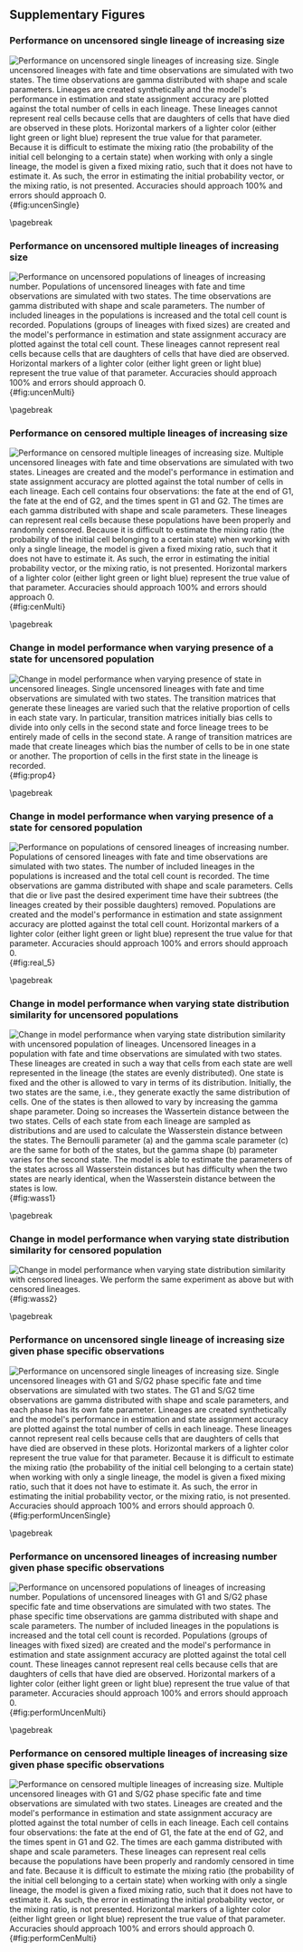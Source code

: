 ## Supplementary Figures

<!-- (Supp. Figure 1) -->
### Performance on uncensored single lineage of increasing size

![**Performance on uncensored single lineages of increasing size.** Single uncensored lineages with fate and time observations are simulated with two states. The time observations are gamma distributed with shape and scale parameters. Lineages are created synthetically and the model's performance in estimation and state assignment accuracy are plotted against the total number of cells in each lineage. These lineages cannot represent real cells because cells that are daughters of cells that have died are observed in these plots. Horizontal markers of a lighter color (either light green or light blue) represent the true value for that parameter. Because it is difficult to estimate the mixing ratio (the probability of the initial cell belonging to a certain state) when working with only a single lineage, the model is given a fixed mixing ratio, such that it does not have to estimate it. As such, the error in estimating the initial probability vector, or the mixing ratio, is not presented. Accuracies should approach 100% and errors should approach 0.](./output/figureS01.svg){#fig:uncenSingle}

\pagebreak

<!-- (Supp. Figure 2) -->
### Performance on uncensored multiple lineages of increasing size

![**Performance on uncensored populations of lineages of increasing number.** Populations of uncensored lineages with fate and time observations are simulated with two states. The time observations are gamma distributed with shape and scale parameters. The number of included lineages in the populations is increased and the total cell count is recorded. Populations (groups of lineages with fixed sizes) are created and the model's performance in estimation and state assignment accuracy are plotted against the total cell count. These lineages cannot represent real cells because cells that are daughters of cells that have died are observed. Horizontal markers of a lighter color (either light green or light blue) represent the true value of that parameter. Accuracies should approach 100% and errors should approach 0.](./output/figureS02.svg){#fig:uncenMulti}

\pagebreak

<!-- (Supp. Figure 3) -->
### Performance on censored multiple lineages of increasing size

![**Performance on censored multiple lineages of increasing size.** Multiple uncensored lineages with fate and time observations are simulated with two states. Lineages are created and the model's performance in estimation and state assignment accuracy are plotted against the total number of cells in each lineage. Each cell contains four observations: the fate at the end of G1, the fate at the end of G2, and the times spent in G1 and G2. The times are each gamma distributed with shape and scale parameters. These lineages can represent real cells because these populations have been properly and randomly censored. Because it is difficult to estimate the mixing ratio (the probability of the initial cell belonging to a certain state) when working with only a single lineage, the model is given a fixed mixing ratio, such that it does not have to estimate it. As such, the error in estimating the initial probability vector, or the mixing ratio, is not presented. Horizontal markers of a lighter color (either light green or light blue) represent the true value of that parameter. Accuracies should approach 100% and errors should approach 0.](./output/figureS03.svg){#fig:cenMulti}

\pagebreak

<!-- # (Supp. Figure 4) -->
### Change in model performance when varying presence of a state for uncensored population

![**Change in model performance when varying presence of state in uncensored lineages.** Single uncensored lineages with fate and time observations are simulated with two states. The transition matrices that generate these lineages are varied such that the relative proportion of cells in each state vary. In particular, transition matrices initially bias cells to divide into only cells in the second state and force lineage trees to be entirely made of cells in the second state. A range of transition matrices are made that create lineages which bias the number of cells to be in one state or another. The proportion of cells in the first state in the lineage is recorded.](./output/figureS04.svg){#fig:prop4}

\pagebreak

<!-- (Supp. Figure 5) -->
### Change in model performance when varying presence of a state for censored population

![**Performance on populations of censored lineages of increasing number.** Populations of censored lineages with fate and time observations are simulated with two states. The number of included lineages in the populations is increased and the total cell count is recorded. The time observations are gamma distributed with shape and scale parameters. Cells that die or live past the desired experiment time have their subtrees (the lineages created by their possible daughters) removed. Populations are created and the model's performance in estimation and state assignment accuracy are plotted against the total cell count. Horizontal markers of a lighter color (either light green or light blue) represent the true value for that parameter. Accuracies should approach 100% and errors should approach 0.](./output/figureS05.svg){#fig:real_5}

\pagebreak

<!-- (Supp. Figure 6) -->
### Change in model performance when varying state distribution similarity for uncensored populations

![**Change in model performance when varying state distribution similarity with uncensored population of lineages.** Uncensored lineages in a population with fate and time observations are simulated with two states. These lineages are created in such a way that cells from each state are well represented in the lineage (the states are evenly distributed). One state is fixed and the other is allowed to vary in terms of its distribution. Initially, the two states are the same, i.e., they generate exactly the same distribution of cells. One of the states is then allowed to vary by increasing the gamma shape parameter. Doing so increases the Wassertein distance between the two states. Cells of each state from each lineage are sampled as distributions and are used to calculate the Wasserstein distance between the states. The Bernoulli parameter (a) and the gamma scale parameter (c) are the same for both of the states, but the gamma shape (b) parameter varies for the second state. The model is able to estimate the parameters of the states across all Wasserstein distances but has difficulty when the two states are nearly identical, when the Wasserstein distance between the states is low.](./output/figureS06.svg){#fig:wass1}

\pagebreak

<!-- (Supp. Figure 7) -->
### Change in model performance when varying state distribution similarity for censored population

![**Change in model performance when varying state distribution similarity with censored lineages.** We perform the same experiment as above but with censored lineages.](./output/figureS07.svg){#fig:wass2}

\pagebreak

<!-- (Supp. Figure 8) -->
### Performance on uncensored single lineage of increasing size given phase specific observations

![**Performance on uncensored single lineages of increasing size.** Single uncensored lineages with G1 and S/G2 phase specific fate and time observations are simulated with two states. The G1 and S/G2 time observations are gamma distributed with shape and scale parameters, and each phase has its own fate parameter. Lineages are created synthetically and the model's performance in estimation and state assignment accuracy are plotted against the total number of cells in each lineage. These lineages cannot represent real cells because cells that are daughters of cells that have died are observed in these plots. Horizontal markers of a lighter color represent the true value for that parameter. Because it is difficult to estimate the mixing ratio (the probability of the initial cell belonging to a certain state) when working with only a single lineage, the model is given a fixed mixing ratio, such that it does not have to estimate it. As such, the error in estimating the initial probability vector, or the mixing ratio, is not presented. Accuracies should approach 100% and errors should approach 0.](./output/figureS08.svg){#fig:performUncenSingle}

\pagebreak

<!-- (Supp. Figure 9) -->
### Performance on uncensored lineages of increasing number given phase specific observations

![**Performance on uncensored populations of lineages of increasing number.** Populations of uncensored lineages with G1 and S/G2 phase specific fate and time observations are simulated with two states. The phase specific time observations are gamma distributed with shape and scale parameters. The number of included lineages in the populations is increased and the total cell count is recorded. Populations (groups of lineages with fixed sized) are created and the model's performance in estimation and state assignment accuracy are plotted against the total cell count. These lineages cannot represent real cells because cells that are daughters of cells that have died are observed. Horizontal markers of a lighter color (either light green or light blue) represent the true value of that parameter. Accuracies should approach 100% and errors should approach 0.](./output/figureS09.svg){#fig:performUncenMulti}

\pagebreak

<!-- (Supp. Figure10) -->
### Performance on censored multiple lineages of increasing size given phase specific observations

![**Performance on censored multiple lineages of increasing size.** Multiple uncensored lineages with G1 and S/G2 phase specific fate and time observations are simulated with two states. Lineages are created and the model's performance in estimation and state assignment accuracy are plotted against the total number of cells in each lineage. Each cell contains four observations: the fate at the end of G1, the fate at the end of G2, and the times spent in G1 and G2. The times are each gamma distributed with shape and scale parameters. These lineages can represent real cells because the populations have been properly and randomly censored in time and fate. Because it is difficult to estimate the mixing ratio (the probability of the initial cell belonging to a certain state) when working with only a single lineage, the model is given a fixed mixing ratio, such that it does not have to estimate it. As such, the error in estimating the initial probability vector, or the mixing ratio, is not presented. Horizontal markers of a lighter color (either light green or light blue) represent the true value of that parameter. Accuracies should approach 100% and errors should approach 0.](./output/figureS10.svg){#fig:performCenMulti}


<!-- (Supp. Figure12) -->  
<!-- ### Performance on censored multiple lineages of increasing size for 2, 3, and 4 state populations -->

<!-- ![**The minimum cell number required for the model to perform accurately for a population with multiple states.** The performance of the model intuitively decreases with increasing the number of states in a population. (a), (b), and (c) represent the accuracy of state assignment for a population with 2, 3, and 4 true states.](./output/figureS12.svg){#fig:prop12} -->
